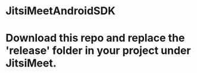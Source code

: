# JitsiMeetAndroidSDK
# Download this repo and replace the 'release' folder in your project under JitsiMeet.

